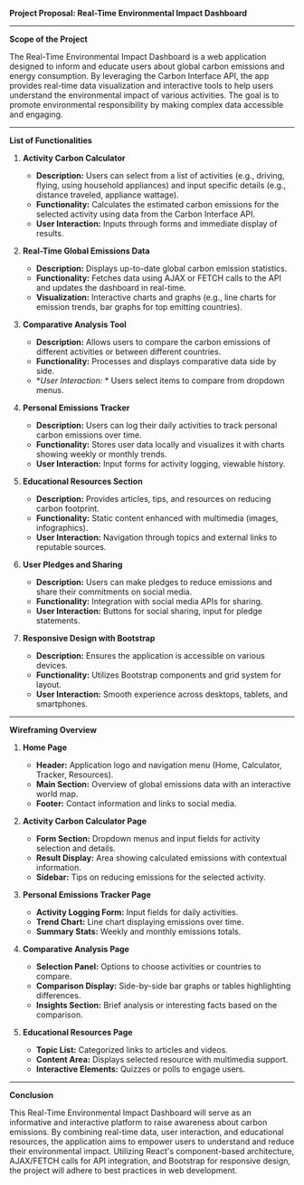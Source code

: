 **Project Proposal: Real-Time Environmental Impact Dashboard**

---

**Scope of the Project**

The Real-Time Environmental Impact Dashboard is a web application designed to inform and educate users about global carbon emissions and energy consumption. By leveraging the Carbon Interface API, the app provides real-time data visualization and interactive tools to help users understand the environmental impact of various activities. The goal is to promote environmental responsibility by making complex data accessible and engaging.

---

**List of Functionalities**

1. **Activity Carbon Calculator**
   - **Description:** Users can select from a list of activities (e.g., driving, flying, using household appliances) and input specific details (e.g., distance traveled, appliance wattage).
   - **Functionality:** Calculates the estimated carbon emissions for the selected activity using data from the Carbon Interface API.
   - **User Interaction:** Inputs through forms and immediate display of results.

2. **Real-Time Global Emissions Data**
   - **Description:** Displays up-to-date global carbon emission statistics.
   - **Functionality:** Fetches data using AJAX or FETCH calls to the API and updates the dashboard in real-time.
   - **Visualization:** Interactive charts and graphs (e.g., line charts for emission trends, bar graphs for top emitting countries).

3. **Comparative Analysis Tool**
   - **Description:** Allows users to compare the carbon emissions of different activities or between different countries.
   - **Functionality:** Processes and displays comparative data side by side.
   - **User Interaction:* * Users select items to compare from dropdown menus.

4. **Personal Emissions Tracker**
   - **Description:** Users can log their daily activities to track personal carbon emissions over time.
   - **Functionality:** Stores user data locally and visualizes it with charts showing weekly or monthly trends.
   - **User Interaction:** Input forms for activity logging, viewable history.

5. **Educational Resources Section**
   - **Description:** Provides articles, tips, and resources on reducing carbon footprint.
   - **Functionality:** Static content enhanced with multimedia (images, infographics).
   - **User Interaction:** Navigation through topics and external links to reputable sources.

6. **User Pledges and Sharing**
   - **Description:** Users can make pledges to reduce emissions and share their commitments on social media.
   - **Functionality:** Integration with social media APIs for sharing.
   - **User Interaction:** Buttons for social sharing, input for pledge statements.

7. **Responsive Design with Bootstrap**
   - **Description:** Ensures the application is accessible on various devices.
   - **Functionality:** Utilizes Bootstrap components and grid system for layout.
   - **User Interaction:** Smooth experience across desktops, tablets, and smartphones.

---

**Wireframing Overview**

1. **Home Page**
   - **Header:** Application logo and navigation menu (Home, Calculator, Tracker, Resources).
   - **Main Section:** Overview of global emissions data with an interactive world map.
   - **Footer:** Contact information and links to social media.

2. **Activity Carbon Calculator Page**
   - **Form Section:** Dropdown menus and input fields for activity selection and details.
   - **Result Display:** Area showing calculated emissions with contextual information.
   - **Sidebar:** Tips on reducing emissions for the selected activity.

3. **Personal Emissions Tracker Page**
   - **Activity Logging Form:** Input fields for daily activities.
   - **Trend Chart:** Line chart displaying emissions over time.
   - **Summary Stats:** Weekly and monthly emissions totals.

4. **Comparative Analysis Page**
   - **Selection Panel:** Options to choose activities or countries to compare.
   - **Comparison Display:** Side-by-side bar graphs or tables highlighting differences.
   - **Insights Section:** Brief analysis or interesting facts based on the comparison.

5. **Educational Resources Page**
   - **Topic List:** Categorized links to articles and videos.
   - **Content Area:** Displays selected resource with multimedia support.
   - **Interactive Elements:** Quizzes or polls to engage users.

---

**Conclusion**

This Real-Time Environmental Impact Dashboard will serve as an informative and interactive platform to raise awareness about carbon emissions. By combining real-time data, user interaction, and educational resources, the application aims to empower users to understand and reduce their environmental impact. Utilizing React's component-based architecture, AJAX/FETCH calls for API integration, and Bootstrap for responsive design, the project will adhere to best practices in web development.